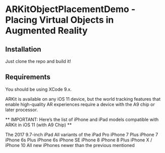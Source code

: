 # ARKitObjectPlacementDemo - Placing Virtual Objects in Augmented Reality

## Installation

Just clone the repo and build it!

## Requirements

You should be using XCode 9.x.

ARKit is available on any iOS 11 device, but the world tracking features that enable high-quality AR experiences require a device with the A9 chip or later processor.

** IMPORTANT: Here’s the list of iPhone and iPad models compatible with ARKit in iOS 11 (with A9 Chip) **

The 2017 9.7-inch iPad
All variants of the iPad Pro
iPhone 7 Plus
iPhone 7
iPhone 6s Plus
iPhone 6s
iPhone SE
iPhone 8
iPhone 8 Plus
iPhone X / iPhone 10
All new iPhones newer than the previous mentioned
